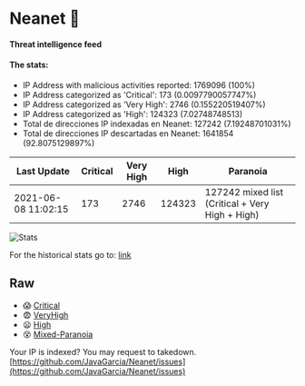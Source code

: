 # Neanet :hocho:
#### Threat intelligence feed
#### The stats:

- IP Address with malicious activities reported: 1769096 (100%)
- IP Address categorized as 'Critical':  173 (0.0097790057747%)
- IP Address categorized as 'Very High':  2746 (0.155220519407%)
- IP Address categorized as 'High':  124323 (7.02748748513)
- Total de direcciones IP indexadas en Neanet:  127242 (7.19248701031%)
- Total de direcciones IP descartadas en Neanet:  1641854 (92.8075129897%)

| Last Update | Critical | Very High | High | Paranoia |
| --- | --- | --- | --- | --- |
| 2021-06-08 11:02:15 | 173 | 2746 | 124323 | 127242 mixed list (Critical + Very High + High)|

![Stats](https://docs.google.com/spreadsheets/d/e/2PACX-1vSnaNMIXVabIpDJjufMlzH7poXnshF3mgd8Is1g9ytUEzVsP5my4Trn8f-xkoLLQ38xpL3HtmUexLo6/pubchart?oid=501124687&format=image)

For the historical stats go to: [link](/stats.csv)
## Raw
- :scream: [Critical](https://raw.githubusercontent.com/JavaGarcia/Neanet/master/blacklists/neanet_critical.txt)
- :fearful: [VeryHigh](https://raw.githubusercontent.com/JavaGarcia/Neanet/master/blacklists/neanet_veryHigh.txtt)
- :frowning: [High](https://raw.githubusercontent.com/JavaGarcia/Neanet/master/blacklists/neanet_high.txt)
- :dizzy_face: [Mixed-Paranoia](https://raw.githubusercontent.com/JavaGarcia/Neanet/master/blacklists/neanet_all.txt)


Your IP is indexed? You may request to takedown. [https://github.com/JavaGarcia/Neanet/issues](https://github.com/JavaGarcia/Neanet/issues)























































































































































































































































































































































































































































































































































































































































































































































































































































































































































































































































































































































































































































































































































































































































































































































































































































































































































































































































































































































































































































































































































































































































































































































































































































































































































































































































































































































































































































































































































































































































































































































































































































































































































































































































































































































































































































































































































































































































































































































































































































































































































































































































































































































































































































































































































































































































































































































































































































































































































































































































































































































































































































































































































































































































































































































































































































































































































































































































































































































































































































































































































































































































































































































































































































































































































































































































































































































































































































































































































































































































































